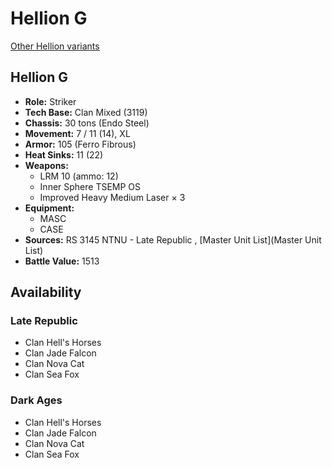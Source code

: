 # Hellion G 

[Other Hellion variants](../hellion.md) 

## Hellion G 

- **Role:** Striker 
- **Tech Base:** Clan Mixed (3119) 
- **Chassis:** 30 tons (Endo Steel) 
- **Movement:** 7 / 11 (14), XL 
- **Armor:** 105 (Ferro Fibrous) 
- **Heat Sinks:** 11 (22) 
- **Weapons:** 
  - LRM 10 (ammo: 12) 
  - Inner Sphere TSEMP OS 
  - Improved Heavy Medium Laser × 3 
- **Equipment:** 
  - MASC 
  - CASE 
- **Sources:** RS 3145 NTNU - Late Republic , [Master Unit List](Master Unit List) 
- **Battle Value:** 1513 

## Availability 

### Late Republic 

- Clan Hell's Horses 
- Clan Jade Falcon 
- Clan Nova Cat 
- Clan Sea Fox 

### Dark Ages 

- Clan Hell's Horses 
- Clan Jade Falcon 
- Clan Nova Cat 
- Clan Sea Fox 

